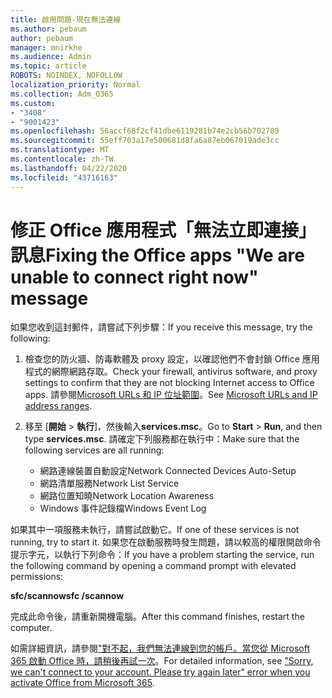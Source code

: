 ```yaml
---
title: 啟用問題-現在無法連線
ms.author: pebaum
author: pebaum
manager: mnirkhe
ms.audience: Admin
ms.topic: article
ROBOTS: NOINDEX, NOFOLLOW
localization_priority: Normal
ms.collection: Adm_O365
ms.custom:
- "3408"
- "9001423"
ms.openlocfilehash: 56accf68f2cf41dbe6119281b74e2cb56b702789
ms.sourcegitcommit: 55eff703a17e500681d8fa6a87eb067019ade3cc
ms.translationtype: MT
ms.contentlocale: zh-TW
ms.lasthandoff: 04/22/2020
ms.locfileid: "43716163"
---
```

# <a name="fixing-the-office-apps-we-are-unable-to-connect-right-now-message"></a><span data-ttu-id="fb462-102">修正 Office 應用程式「無法立即連接」訊息</span><span class="sxs-lookup"><span data-stu-id="fb462-102">Fixing the Office apps "We are unable to connect right now" message</span></span>

<span data-ttu-id="fb462-103">如果您收到這封郵件，請嘗試下列步驟：</span><span class="sxs-lookup"><span data-stu-id="fb462-103">If you receive this message, try the following:</span></span>

1. <span data-ttu-id="fb462-104">檢查您的防火牆、防毒軟體及 proxy 設定，以確認他們不會封鎖 Office 應用程式的網際網路存取。</span><span class="sxs-lookup"><span data-stu-id="fb462-104">Check your firewall, antivirus software, and proxy settings to confirm that they are not blocking Internet access to Office apps.</span></span> <span data-ttu-id="fb462-105">請參閱[Microsoft URLs 和 IP 位址範圍](https://docs.microsoft.com/office365/enterprise/urls-and-ip-address-ranges)。</span><span class="sxs-lookup"><span data-stu-id="fb462-105">See [Microsoft URLs and IP address ranges](https://docs.microsoft.com/office365/enterprise/urls-and-ip-address-ranges).</span></span>

2. <span data-ttu-id="fb462-106">移至 [**開始** > **執行**]，然後輸入**services.msc**。</span><span class="sxs-lookup"><span data-stu-id="fb462-106">Go to **Start** > **Run**, and then type **services.msc**.</span></span> <span data-ttu-id="fb462-107">請確定下列服務都在執行中：</span><span class="sxs-lookup"><span data-stu-id="fb462-107">Make sure that the following services are all running:</span></span>
    - <span data-ttu-id="fb462-108">網路連線裝置自動設定</span><span class="sxs-lookup"><span data-stu-id="fb462-108">Network Connected Devices Auto-Setup</span></span>
    - <span data-ttu-id="fb462-109">網路清單服務</span><span class="sxs-lookup"><span data-stu-id="fb462-109">Network List Service</span></span>
    - <span data-ttu-id="fb462-110">網路位置知曉</span><span class="sxs-lookup"><span data-stu-id="fb462-110">Network Location Awareness</span></span>
    - <span data-ttu-id="fb462-111">Windows 事件記錄檔</span><span class="sxs-lookup"><span data-stu-id="fb462-111">Windows Event Log</span></span>

<span data-ttu-id="fb462-112">如果其中一項服務未執行，請嘗試啟動它。</span><span class="sxs-lookup"><span data-stu-id="fb462-112">If one of these services is not running, try to start it.</span></span> <span data-ttu-id="fb462-113">如果您在啟動服務時發生問題，請以較高的權限開啟命令提示字元，以執行下列命令：</span><span class="sxs-lookup"><span data-stu-id="fb462-113">If you have a problem starting the service, run the following command by opening a command prompt with elevated permissions:</span></span>

<span data-ttu-id="fb462-114">**sfc/scannow**</span><span class="sxs-lookup"><span data-stu-id="fb462-114">**sfc /scannow**</span></span>

<span data-ttu-id="fb462-115">完成此命令後，請重新開機電腦。</span><span class="sxs-lookup"><span data-stu-id="fb462-115">After this command finishes, restart the computer.</span></span>

<span data-ttu-id="fb462-116">如需詳細資訊，請參閱["對不起，我們無法連線到您的帳戶。當您從 Microsoft 365 啟動 Office 時，請稍後再試一次](https://docs.microsoft.com/office/troubleshoot/activation-installation/issue-when-activate-office-from-office-365)。</span><span class="sxs-lookup"><span data-stu-id="fb462-116">For detailed information, see ["Sorry, we can't connect to your account. Please try again later" error when you activate Office from Microsoft 365](https://docs.microsoft.com/office/troubleshoot/activation-installation/issue-when-activate-office-from-office-365).</span></span>